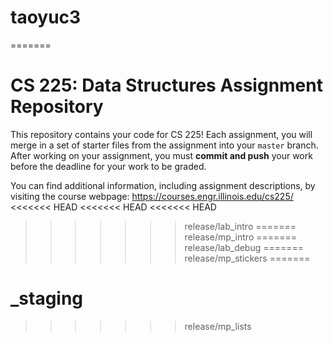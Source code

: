 # taoyuc3
=======

# CS 225: Data Structures Assignment Repository

This repository contains your code for CS 225!  Each assignment, you will merge in a set of starter files from the assignment into your `master` branch.  After working on your assignment, you must **commit and push** your work before the deadline for your work to be graded.

You can find additional information, including assignment descriptions, by visiting the course webpage: https://courses.engr.illinois.edu/cs225/
<<<<<<< HEAD
<<<<<<< HEAD
<<<<<<< HEAD
>>>>>>> release/lab_intro
=======
>>>>>>> release/mp_intro
=======
>>>>>>> release/lab_debug
=======
>>>>>>> release/mp_stickers
=======
# _staging
>>>>>>> release/mp_lists
